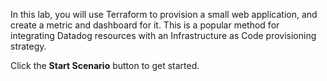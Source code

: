 In this lab, you will use Terraform to provision a small web application, and create a metric and dashboard for it. This is a popular method for integrating Datadog resources with an Infrastructure as Code provisioning strategy.

Click the **Start Scenario** button to get started.